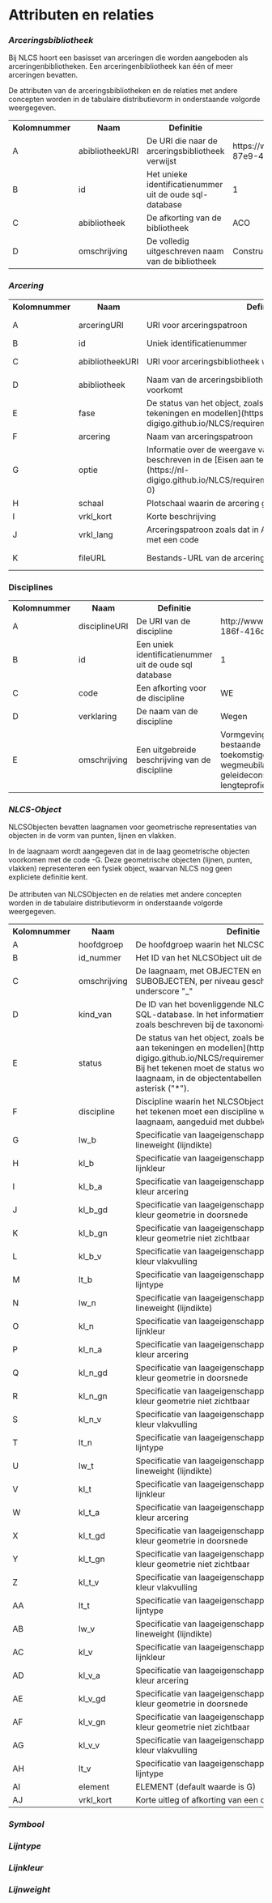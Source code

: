 # Attributen en relaties 

### <dfn>Arceringsbibliotheek</dfn>
Bij NLCS hoort een basisset van arceringen die worden aangeboden als arceringenbibliotheken. Een arceringenbibliotheek kan één of meer arceringen bevatten.

De attributen van de arceringsbibliotheken en de relaties met andere concepten worden in de tabulaire distributievorm in onderstaande volgorde weergegeven. 

<table>
  <tr>
    <th>Kolomnummer</th>
    <th>Naam</th>
    <th>Definitie</th>
    <th>Voorbeeld</th>
  </tr>
  <tr>
    <td>A</td>
    <td>abibliotheekURI</td>
    <td>De URI die naar de arceringsbibliotheek verwijst</td>
    <td>https://www.example.org/nlcs/def/02ffcdec-87e9-4ea3-8aa6-7ae6d32470c4</td>
  </tr>
  <tr>
    <td>B</td>
    <td>id</td>
    <td>Het unieke identificatienummer uit de oude sql-database</td>
    <td>1</td>
  </tr>
  <tr>
    <td>C</td>
    <td>abibliotheek</td>
    <td>De afkorting van de bibliotheek</td>
    <td>ACO</td>
  </tr>
  <tr>
    <td>D</td>
    <td>omschrijving</td>
    <td>De volledig uitgeschreven naam van de bibliotheek</td>
    <td>Constructies</td>
  </tr>
</table>

### <dfn>Arcering</dfn>

<table>
  <tr>
    <th>Kolomnummer</th>
    <th>Naam</th>
    <th>Definitie</th>
    <th>Voorbeeld</th>
  </tr>
  <tr>
    <td>A</td>
    <td>arceringURI</td>
    <td>URI voor arceringspatroon</td>
    <td>https://www.example.org/nlcs/def/55c1f87b-535c-4532-ace8-9e62694488db</td>
  </tr>
  <tr>
    <td>B</td>
    <td>id</td>
    <td>Uniek identificatienummer</td>
    <td>19</td>
  </tr>
  <tr>
    <td>C</td>
    <td>abibliotheekURI</td>
    <td>URI voor arceringsbibliotheek waarin de arcering voorkomt</td>
    <td>https://www.example.org/nlcs/def/55c1f87b-535c-4532-ace8-9e62694488db1</td>
  </tr>
  <tr>
    <td>D</td>
    <td>abibliotheek</td>
    <td>Naam van de arceringsbibliotheek waarin de arcering voorkomt</td>
    <td>ACO</td>
  </tr>
  <tr>
    <td>E</td>
    <td>fase</td>
    <td>De status van het object, zoals beschreven in de [Eisen aan tekeningen en modellen](https://nl-digigo.github.io/NLCS/requirementscadmodels/#status) </td>
    <td>B</td>
  </tr>
  <tr>
    <td>F</td>
    <td>arcering</td>
    <td>Naam van arceringspatroon</td>
    <td>ACO-HOUT_02-SODMM</td>
  </tr>
  <tr>
    <td>G</td>
    <td>optie</td>
    <td>Informatie over de weergave van de arcering zoals beschreven in de [Eisen aan tekeningen en modellen](https://nl-digigo.github.io/NLCS/requirementscadmodels/#arceringen-0)</td>
    <td>SODMM</td>
  </tr>
  <tr>
    <td>H</td>
    <td>schaal</td>
    <td>Plotschaal waarin de arcering gebruikt kan worden </td>
    <td>1</td>
  </tr>
  <tr>
    <td>I</td>
    <td>vrkl_kort</td>
    <td>Korte beschrijving</td>
    <td>hout02</td>
  </tr>
  <tr>
    <td>J</td>
    <td>vrkl_lang</td>
    <td>Arceringspatroon zoals dat in AutoCAD wordt gedefinieerd met een code</td>
    <td>45,0,0,0,0.2</td>
  </tr>
  <tr>
    <td>K</td>
    <td>fileURL</td>
    <td>Bestands-URL van de arcering</td>
    <td>https://www.example.org/nlcs/def/55c1f87b-535c-4532-ace8-9e62694488db2</td>
  </tr>
</table>


### Disciplines

<table>
  <tr>
    <th>Kolomnummer</th>
    <th>Naam</th>
    <th>Definitie</th>
    <th>Voorbeeld</th>
  </tr>
  <tr>
    <td>A</td>
    <td>disciplineURI</td>
    <td>De URI van de discipline</td>
    <td>http://www.example.com/nlcs/def/ee93e1e8-186f-416d-a8f3-7f5856d3c22e</td>
  </tr>
  <tr>
    <td>B</td>
    <td>id</td>
    <td>Een uniek identificatienummer uit de oude sql database</td>
    <td>1</td>
  </tr>
  <tr>
    <td>C</td>
    <td>code</td>
    <td>Een afkorting voor de discipline</td>
    <td>WE</td>
  </tr>
  <tr>
    <td>D</td>
    <td>verklaring</td>
    <td>De naam van de discipline</td>
    <td>Wegen</td>
  </tr>
  <tr>
    <td>E</td>
    <td>omschrijving</td>
    <td>Een uitgebreide beschrijving van de discipline</td>
    <td>Vormgeving van wegen en kunstwerken, bestaande situatie inclusief te verwijderen en toekomstige situatie met daarin opgenomen wegmeubilair, markering en geleideconstructies. Situatie-, dwars- en lengteprofielen en detailtekeningen</td>
  </tr>
</table>



### <dfn>NLCS-Object</dfn>

NLCSObjecten bevatten laagnamen voor geometrische representaties van objecten in de vorm van punten, lijnen en vlakken.

In de laagnaam wordt aangegeven dat in de laag geometrische objecten voorkomen met de code -G. Deze geometrische objecten (lijnen, punten, vlakken) representeren een fysiek object, waarvan NLCS nog geen expliciete definitie kent.
<br><br>
De attributen van NLCSObjecten en de relaties met andere concepten worden in de tabulaire distributievorm in onderstaande volgorde weergegeven. 

<table>
  <tr>
    <th>Kolomnummer</th>
    <th>Naam</th>
    <th>Definitie</th>
    <th>Voorbeeld</th>
  </tr>
  <tr>
    <td>A</td>
    <td>hoofdgroep</td>
    <td>De hoofdgroep waarin het NLCSObject voorkomt</td>
    <td>FV</td>
  </tr>
  <tr>
    <td>B</td>
    <td>id_nummer</td>
    <td>Het ID van het NLCSObject uit de oude database</td>
    <td>238</td>
  </tr>
  <tr>
    <td>C</td>
    <td>omschrijving</td>
    <td>De laagnaam, met OBJECTEN en (waar van toepassing) SUBOBJECTEN, per niveau gescheiden door een underscore "_"</td>
    <td>ECOLOGISCHEVERBINDINGSZONE_CORRIDOR</td>
  </tr>
  <tr>
    <td>D</td>
    <td>kind_van</td>
    <td>De ID van het bovenliggende NLCSObject uit de oude SQL-database. In het informatiemodel is deze relatie zoals beschreven bij de taxonomie.</td>
    <td>234</td>
  </tr>
  <tr>
    <td>E</td>
    <td>status</td>
    <td>De status van het object, zoals beschreven in de [Eisen aan tekeningen en modellen](https://nl-digigo.github.io/NLCS/requirementscadmodels/#status). Bij het tekenen moet de status worden ingevuld in de laagnaam, in de objectentabellen aangeduid met een asterisk ("*").</td>
    <td>*</td>
  </tr>
  <tr>
    <td>F</td>
    <td>discipline</td>
    <td>Discipline waarin het NLCSObject wordt getekend. Bij het tekenen moet een discipline worden ingevuld in de laagnaam, aangeduid met dubbele asterisken ("**").</td>
    <td>**</td>
  </tr>
  <tr>
    <td>G</td>
    <td>lw_b</td>
    <td>Specificatie van laageigenschappen voor STATUS B: lineweight (lijndikte)</td>
    <td>0.18</td>
  </tr>
  <tr>
    <td>H</td>
    <td>kl_b</td>
    <td>Specificatie van laageigenschappen voor STATUS B: lijnkleur</td>
    <td>80</td>
  </tr>
  <tr>
    <td>I</td>
    <td>kl_b_a</td>
    <td>Specificatie van laageigenschappen voor STATUS B: kleur arcering</td>
    <td>82</td>
  </tr>
  <tr>
    <td>J</td>
    <td>kl_b_gd</td>
    <td>Specificatie van laageigenschappen voor STATUS B: kleur geometrie in doorsnede</td>
    <td>80</td>
  </tr>
  <tr>
    <td>K</td>
    <td>kl_b_gn</td>
    <td>Specificatie van laageigenschappen voor STATUS B: kleur geometrie niet zichtbaar</td>
    <td>80</td>
  </tr>
  <tr>
    <td>L</td>
    <td>kl_b_v</td>
    <td>Specificatie van laageigenschappen voor STATUS B: kleur vlakvulling</td>
    <td>80</td>
  </tr>
  <tr>
    <td>M</td>
    <td>lt_b</td>
    <td>Specificatie van laageigenschappen voor status B: lijntype</td>
    <td>253</td>
  </tr>
  <tr>
    <td>N</td>
    <td>lw_n</td>
    <td>Specificatie van laageigenschappen voor STATUS N: lineweight (lijndikte)</td>
    <td>CONTINUOUS</td>
  </tr>
  <tr>
    <td>O</td>
    <td>kl_n</td>
    <td>Specificatie van laageigenschappen voor STATUS N: lijnkleur</td>
    <td>0.35</td>
  </tr>
  <tr>
    <td>P</td>
    <td>kl_n_a</td>
    <td>Specificatie van laageigenschappen voor STATUS N: kleur arcering</td>
    <td>80</td>
  </tr>
  <tr>
    <td>Q</td>
    <td>kl_n_gd</td>
    <td>Specificatie van laageigenschappen voor STATUS N: kleur geometrie in doorsnede</td>
    <td>82</td>
  </tr>
  <tr>
    <td>R</td>
    <td>kl_n_gn</td>
    <td>Specificatie van laageigenschappen voor STATUS N: kleur geometrie niet zichtbaar</td>
    <td>80</td>
  </tr>
  <tr>
    <td>S</td>
    <td>kl_n_v</td>
    <td>Specificatie van laageigenschappen voor STATUS N: kleur vlakvulling</td>
    <td>80</td>
  </tr>
  <tr>
    <td>T</td>
    <td>lt_n</td>
    <td>Specificatie van laageigenschappen voor STATUS N: lijntype</td>
    <td>253</td>
  </tr>
  <tr>
    <td>U</td>
    <td>lw_t</td>
    <td>Specificatie van laageigenschappen voor STATUS T: lineweight (lijndikte)</td>
    <td>0.25</td>
  </tr>
  <tr>
    <td>V</td>
    <td>kl_t</td>
    <td>Specificatie van laageigenschappen voor STATUS T: lijnkleur</td>
    <td>80</td>
  </tr>
  <tr>
    <td>W</td>
    <td>kl_t_a</td>
    <td>Specificatie van laageigenschappen voor STATUS T: kleur arcering</td>
    <td>82</td>
  </tr>
  <tr>
    <td>X</td>
    <td>kl_t_gd</td>
    <td>Specificatie van laageigenschappen voor STATUS T: kleur geometrie in doorsnede</td>
    <td>80</td>
  </tr>
  <tr>
    <td>Y</td>
    <td>kl_t_gn</td>
    <td>Specificatie van laageigenschappen voor STATUS T: kleur geometrie niet zichtbaar</td>
    <td>80</td>
  </tr>
  <tr>
    <td>Z</td>
    <td>kl_t_v</td>
    <td>Specificatie van laageigenschappen voor STATUS T: kleur vlakvulling</td>
    <td>80</td>
  </tr>
  <tr>
    <td>AA</td>
    <td>lt_t</td>
    <td>Specificatie van laageigenschappen voor STATUS T: lijntype</td>
    <td>253</td>
  </tr>
  <tr>
    <td>AB</td>
    <td>lw_v</td>
    <td>Specificatie van laageigenschappen voor STATUS V: lineweight (lijndikte)</td>
    <td>0.35</td>
  </tr>
  <tr>
    <td>AC</td>
    <td>kl_v</td>
    <td>Specificatie van laageigenschappen voor STATUS V: lijnkleur</td>
    <td>80</td>
  </tr>
  <tr>
    <td>AD</td>
    <td>kl_v_a</td>
    <td>Specificatie van laageigenschappen voor STATUS V: kleur arcering</td>
    <td>82</td>
  </tr>
  <tr>
    <td>AE</td>
    <td>kl_v_gd</td>
    <td>Specificatie van laageigenschappen voor STATUS V: kleur geometrie in doorsnede</td>
    <td>80</td>
  </tr>
  <tr>
    <td>AF</td>
    <td>kl_v_gn</td>
    <td>Specificatie van laageigenschappen voor STATUS V: kleur geometrie niet zichtbaar</td>
    <td>80</td>
  </tr>
  <tr>
    <td>AG</td>
    <td>kl_v_v</td>
    <td>Specificatie van laageigenschappen voor STATUS V: kleur vlakvulling</td>
    <td>80</td>
  </tr>
  <tr>
    <td>AH</td>
    <td>lt_v</td>
    <td>Specificatie van laageigenschappen voor STATUS V: lijntype</td>
    <td>253</td>
  </tr>
  <tr>
    <td>AI</td>
    <td>element</td>
    <td>ELEMENT (default waarde is G)</td>
    <td>V-CONTINUOUS-SO</td>
  </tr>
  <tr>
    <td>AJ</td>
    <td>vrkl_kort</td>
    <td>Korte uitleg of afkorting van een object</td>
    <td>G</td>
  </tr>
</table>



### <dfn>Symbool</dfn>

### <dfn>Lijntype</dfn>

### <dfn>Lijnkleur</dfn>

### <dfn>Lijnweight</dfn>



